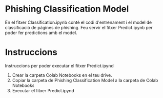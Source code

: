 # Phishing Classification Model
En el fitxer Classification.ipynb conté el codi d'entrenament i el model de classificació de págines de phishing. Feu servir el fitxer Predict.ipynb per poder fer predictions amb el model.
# Instruccions
Instruccions per poder executar el fitxer Predict.ipynd
1. Crear la carpeta Colab Notebooks en el teu drive.
2. Copiar la carpeta de Phishing Classification Model a la carpeta de Colab Notebooks
3. Executar el fitxer Predict.ipynd
